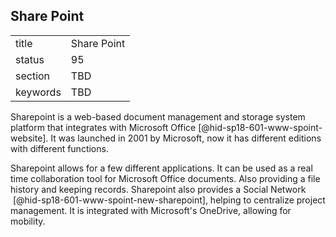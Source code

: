## Share Point


|          |             |
| -------- | ----------- |
| title    | Share Point |
| status   | 95          |
| section  | TBD         |
| keywords | TBD         |




Sharepoint is a web-based document management and storage system
platform that integrates with Microsoft
Office [@hid-sp18-601-www-spoint-website]. It was launched in 2001 by
Microsoft, now it has different editions with different functions.

Sharepoint allows for a few different applications. It can be used as a
real time collaboration tool for Microsoft Office documents. Also
providing a file history and keeping records. Sharepoint also provides a
Social Network  [@hid-sp18-601-www-spoint-new-sharepoint], helping to
centralize project management. It is integrated with Microsoft's
OneDrive, allowing for mobility.
